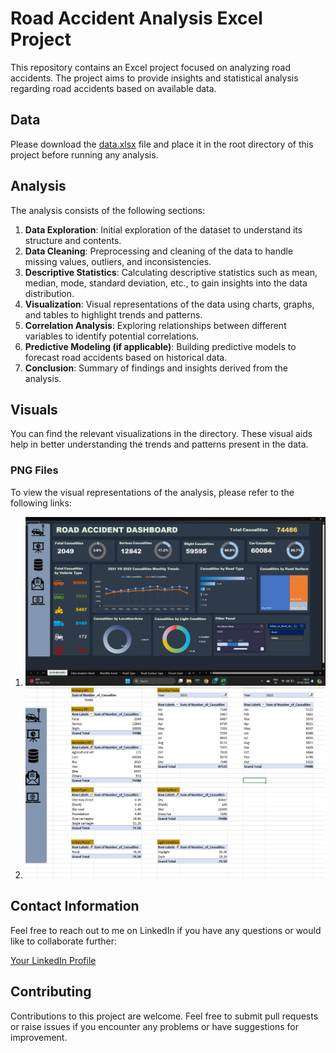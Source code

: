 # Road Accident Analysis Excel Project

This repository contains an Excel project focused on analyzing road accidents. The project aims to provide insights and statistical analysis regarding road accidents based on available data.

## Data

Please download the [data.xlsx](https://docs.google.com/spreadsheets/d/1OW5LMNmsFeZJQugGfV7gGauKyxj26L6l/edit?usp=sharing&ouid=101033190051376471690&rtpof=true&sd=true) file and place it in the root directory of this project before running any analysis.

## Analysis

The analysis consists of the following sections:

1. **Data Exploration**: Initial exploration of the dataset to understand its structure and contents.
2. **Data Cleaning**: Preprocessing and cleaning of the data to handle missing values, outliers, and inconsistencies.
3. **Descriptive Statistics**: Calculating descriptive statistics such as mean, median, mode, standard deviation, etc., to gain insights into the data distribution.
4. **Visualization**: Visual representations of the data using charts, graphs, and tables to highlight trends and patterns.
5. **Correlation Analysis**: Exploring relationships between different variables to identify potential correlations.
6. **Predictive Modeling (if applicable)**: Building predictive models to forecast road accidents based on historical data.
7. **Conclusion**: Summary of findings and insights derived from the analysis.

## Visuals

You can find the relevant visualizations in the directory. These visual aids help in better understanding the trends and patterns present in the data.

### PNG Files

To view the visual representations of the analysis, please refer to the following links:

1. ![DASHBOARD](https://github.com/TPrasad98/Road_Accident_analysis_Excel/blob/main/Screenshot%202024-02-15%20081607.png)
2. ![KPI](https://github.com/TPrasad98/Road_Accident_analysis_Excel/blob/main/Screenshot%202024-02-15%20081659.png)


## Contact Information

Feel free to reach out to me on LinkedIn if you have any questions or would like to collaborate further:

[Your LinkedIn Profile](https://www.linkedin.com/feed/update/urn:li:activity:7163747639006621696/)

## Contributing

Contributions to this project are welcome. Feel free to submit pull requests or raise issues if you encounter any problems or have suggestions for improvement.

